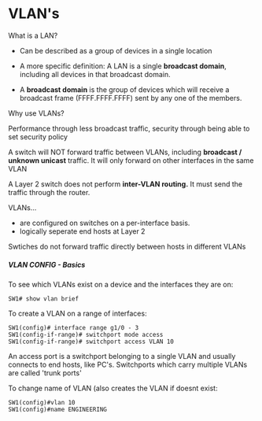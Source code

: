 # VLAN's

What is a LAN?

- Can be described as a group of devices in a single location

- A more specific definition: A LAN is a single **broadcast domain**, including all devices in that broadcast domain.

- A **broadcast domain** is the group of devices which will receive a broadcast frame (FFFF.FFFF.FFFF) sent by any one of the members. 

Why use VLANs?

Performance through less broadcast traffic, security through being able to set security policy

A switch will NOT forward traffic between VLANs, including **broadcast / unknown unicast** traffic. It will only forward on other interfaces in the same VLAN

A Layer 2 switch does not perform **inter-VLAN routing.** It must send the traffic through the router.

VLANs...

* are configured on switches on a per-interface basis.
* logically seperate end hosts at Layer 2

Swtiches do not forward traffic directly between hosts in different VLANs

##### VLAN CONFIG - Basics

To see which VLANs exist on a device and the interfaces they are on:
```
SW1# show vlan brief
```
To create a VLAN on a range of interfaces:
```
SW1(config)# interface range g1/0 - 3
SW1(config-if-range)# switchport mode access
SW1(config-if-range)# switchport access VLAN 10
```

An access port is a switchport belonging to a single VLAN and usually connects to end hosts, like PC's.
Switchports which carry multiple VLANs are called 'trunk ports'

To change name of VLAN (also creates the VLAN if doesnt exist:
```
SW1(config)#vlan 10
SW1(config)#name ENGINEERING
```
